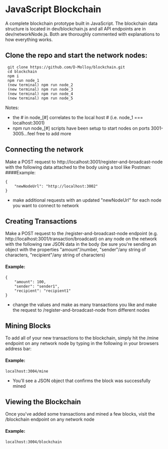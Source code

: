 # JavaScript Blockchain
A complete blockchain prototype built in JavaScript.  The blockchain data structure is located in dev/blockchain.js and all API endpoints are in dev/networkNode.js.  Both are thoroughly commented with explanations to how everything works.


## Clone the repo and start the network nodes:
```
 git clone https://github.com/D-Molloy/blockchain.git
 cd blockchain
 npm i
 npm run node_1
 (new terminal) npm run node_2
 (new terminal) npm run node_3
 (new terminal) npm run node_4
 (new terminal) npm run node_5 
```
Notes:
* the # in node_[#] correlates to the local host # (i.e. node_1 === localhost:3001)
* npm run node_[#] scripts have been setup to start nodes on ports 3001-3005...feel free to add more


## Connecting the network
Make a POST request to http://localhost:3001/register-and-broadcast-node with the following data attached to the body using a tool like Postman:
####Example:
```
{
	"newNodeUrl": "http://localhost:3002"
}
```
* make additional requests with an updated "newNodeUrl" for each node you want to connect to network

## Creating Transactions
Make a POST request to the /register-and-broadcast-node endpoint (e.g. http://localhost:3001/transaction/broadcast) on any node on the network with the following raw JSON data in the body (be sure you're sending an object with the properties "amount"/number, "sender"/any string of characters, "recipient"/any string of characters)
#### Example:
```
{
	"amount": 100,
	"sender": "sender1",
	"recipient": "recipient1"
}
```
* change the values and make as many transactions you like and make the request to /register-and-broadcast-node from different nodes

## Mining Blocks
To add all of your new transactions to the blockchain, simply hit the /mine endpoint on any network node by typing in the following in your browsers address bar:
#### Example:
```
localhost:3004/mine
```
* You'll see a JSON object that confirms the block was successfully mined


## Viewing the Blockchain
Once you've added some transactions and mined a few blocks, visit the /blockchain endpoint on any network node
#### Example:
```
localhost:3004/blockchain
```
